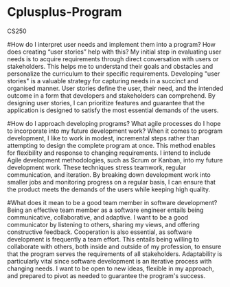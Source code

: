 # Cplusplus-Program
CS250


#How do I interpret user needs and implement them into a program? How does creating “user stories” help with this?
My initial step in evaluating user needs is to acquire requirements through direct conversation with users or stakeholders. 
This helps me to understand their goals and obstacles and personalize the curriculum to their specific requirements. 
Developing "user stories" is a valuable strategy for capturing needs in a succinct and organised manner. 
User stories define the user, their need, and the intended outcome in a form that developers and stakeholders can comprehend. 
By designing user stories, I can prioritize features and guarantee that the application is designed to satisfy the most essential demands of the users.


#How do I approach developing programs? What agile processes do I hope to incorporate into my future development work?
When it comes to program development, I like to work in modest, incremental steps rather than attempting to design the complete program at once. 
This method enables for flexibility and response to changing requirements. 
I intend to include Agile development methodologies, such as Scrum or Kanban, into my future development work. 
These techniques stress teamwork, regular communication, and iteration. 
By breaking down development work into smaller jobs and monitoring progress on a regular basis, I can ensure that the product meets the demands of the users while keeping high quality.

#What does it mean to be a good team member in software development?
Being an effective team member as a software engineer entails being communicative, collaborative, and adaptive. 
I want to be a good communicator by listening to others, sharing my views, and offering constructive feedback. 
Cooperation is also essential, as software development is frequently a team effort. 
This entails being willing to collaborate with others, both inside and outside of my profession, to ensure that the program serves the requirements of all stakeholders. 
Adaptability is particularly vital since software development is an iterative process with changing needs. 
I want to be open to new ideas, flexible in my approach, and prepared to pivot as needed to guarantee the program's success.
